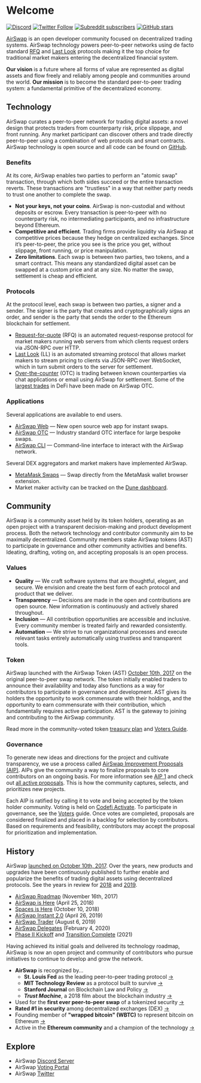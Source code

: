 # Welcome

[![Discord](https://img.shields.io/discord/590643190281928738.svg)](https://chat.airswap.io) [![Twitter Follow](https://img.shields.io/twitter/follow/airswap?style=social)](https://twitter.com/airswap) [![Subreddit subscribers](https://img.shields.io/reddit/subreddit-subscribers/AirSwap?style=social)](https://www.reddit.com/r/AirSwap/) [![GitHub stars](https://img.shields.io/github/stars/airswap/airswap-protocols?style=social)](https://github.com/airswap/airswap-protocols)

[AirSwap](https://www.airswap.io) is an open developer community focused on decentralized trading systems. AirSwap technology powers peer-to-peer networks using de facto standard [RFQ](technology/request-for-quote.md) and [Last Look](technology/last-look.md) protocols making it the top choice for traditional market makers entering the decentralized financial system.

**Our vision** is a future where all forms of value are represented as digital assets and flow freely and reliably among people and communities around the world. **Our mission** is to become the standard peer-to-peer trading system: a fundamental primitive of the decentralized economy.

## Technology

AirSwap curates a peer-to-peer network for trading digital assets: a novel design that protects traders from counterparty risk, price slippage, and front running. Any market participant can discover others and trade directly peer-to-peer using a combination of web protocols and smart contracts. AirSwap technology is open source and all code can be found on [GitHub](https://github.com/airswap/).

### Benefits

At its core, AirSwap enables two parties to perform an "atomic swap" transaction, through which both sides succeed or the entire transaction reverts. These transactions are "trustless" in a way that neither party needs to trust one another to complete the swap.

* **Not your keys, not your coins**. AirSwap is non-custodial and without deposits or escrow. Every transaction is peer-to-peer with no counterparty risk, no intermediating participants, and no infrastructure beyond Ethereum.
* **Competitive and efficient**. Trading firms provide liquidity via AirSwap at competitive prices because they hedge on centralized exchanges. Since it’s peer-to-peer, the price you see is the price you get, without slippage, front running, or price manipulation.
* **Zero limitations**. Each swap is between two parties, two tokens, and a smart contract. This means any standardized digital asset can be swapped at a custom price and at any size. No matter the swap, settlement is cheap and efficient.

### Protocols

At the protocol level, each swap is between two parties, a signer and a sender. The signer is the party that creates and cryptographically signs an order, and sender is the party that sends the order to the Ethereum blockchain for settlement.

* [Request-for-quote](technology/request-for-quote.md) (RFQ) is an automated request-response protocol for market makers running web servers from which clients request orders via JSON-RPC over HTTP.
* [Last Look](technology/last-look.md) (LL) is an automated streaming protocol that allows market makers to stream pricing to clients via JSON-RPC over WebSocket, which in turn submit orders to the server for settlement.
* [Over-the-counter](https://trader.airswap.io) (OTC) is trading between known counterparties via chat applications or email using AirSwap for settlement. Some of the [largest trades](https://etherscan.io/tx/0x346a9f45c70d4f323c67fd0f348b2a8aaa7477a719557c27a8130c8873279d3b) in DeFi have been made on AirSwap OTC.

### Applications

Several applications are available to end users.

* [AirSwap Web](https://www.airswap.io) — New open source web app for instant swaps.
* [AirSwap OTC](https://trader.airswap.io) — Industry standard OTC interface for large bespoke swaps.
* [AirSwap CLI](https://github.com/airswap/airswap-cli) — Command-line interface to interact with the AirSwap network.

Several DEX aggregators and market makers have implemented AirSwap.

* [MetaMask Swaps](https://metamask.io/swaps.html) — Swap directly from the MetaMask wallet browser extension.
* Market maker activity can be tracked on the [Dune dashboard](https://dune.xyz/queries/28752/57978).

## Community

AirSwap is a community asset held by its token holders, operating as an open project with a transparent decision-making and product development process. Both the network technology and contributor community aim to be maximally decentralized. Community members stake AirSwap tokens (AST) to participate in governance and other community activities and benefits. Ideating, drafting, voting on, and accepting proposals is an open process.

### Values

* **Quality** — We craft software systems that are thoughtful, elegant, and secure. We envision and create the best form of each protocol and product that we deliver.
* **Transparency** — Decisions are made in the open and contributions are open source. New information is continuously and actively shared throughout.
* **Inclusion** — All contribution opportunities are accessible and inclusive. Every community member is treated fairly and rewarded consistently.
* **Automation** — We strive to run organizational processes and execute relevant tasks entirely automatically using trustless and transparent tools.

### Token

AirSwap launched with the AirSwap Token (AST) [October 10th, 2017](https://medium.com/fluidity/airswap-token-launch-report-fbd04b748eb1) on the original peer-to-peer swap network. The token initially enabled traders to announce their availability and today also functions as a way for contributors to participate in governance and development. AST gives its holders the opportunity to work commensurate with their holdings, and the opportunity to earn commensurate with their contribution, which fundamentally requires active participation. AST is the gateway to joining and contributing to the AirSwap community.

Read more in the community-voted token [treasury plan](https://github.com/airswap/airswap-aips/issues/10) and [Voters Guide](activities/voting.md).

### Governance

To generate new ideas and directions for the project and cultivate transparency, we use a process called [AirSwap Improvement Proposals (AIP)](community/process.md). AIPs give the community a way to finalize proposals to core contributors on an ongoing basis. For more information see [AIP 1](https://github.com/airswap/airswap-aips/issues/1) and check out [all active proposals](https://github.com/airswap/aips). This is how the community captures, selects, and prioritizes new projects.

Each AIP is ratified by calling it to vote and being accepted by the token holder community. Voting is held on [Codefi Activate](https://activate.codefi.network/staking/airswap/governance). To participate in governance, see the [Voters](activities/voting.md) guide. Once votes are completed, proposals are considered finalized and placed in a backlog for selection by contributors. Based on requirements and feasibility, contributors may accept the proposal for prioritization and implementation.

## History

AirSwap [launched on October 10th, 2017](https://medium.com/fluidity/airswap-token-launch-report-fbd04b748eb1). Over the years, new products and upgrades have been continuously published to further enable and popularize the benefits of trading digital assets using decentralized protocols. See the years in review for [2018](https://medium.com/fluidity/2018-a-year-in-review-d7f5cb0e5d76) and [2019](https://medium.com/fluidity/2019-a-year-in-review-6b40035e6edb).

* [AirSwap Roadmap](https://medium.com/fluidity/the-airswap-roadmap-1c1a3c3b20d3) (November 16th, 2017)
* [AirSwap is Here](https://medium.com/fluidity/airswap-is-here-c83c001d5bbe) (April 25, 2018)
* [Spaces is Here](https://medium.com/fluidity/spaces-is-here-a36fa6753474) (October 10, 2018)
* [AirSwap Instant 2.0](https://medium.com/fluidity/airswap-instant-2-0-d10906447838) (April 26, 2019)
* [AirSwap Trader](https://medium.com/fluidity/introducing-airswap-trader-63a0ef9e67c0) (August 6, 2019)
* [AirSwap Delegates](https://medium.com/fluidity/introducing-airswap-delegates-1c3db83be1db) (February 4, 2020)
* [Phase II Kickoff](https://twitter.com/airswap/status/1346542008345747457) and [Transition Complete](https://twitter.com/airswap/status/1359190898110853122) (2021)

Having achieved its initial goals and delivered its technology roadmap, AirSwap is now an open project and community of contributors who pursue initiatives to continue to develop and grow the network.

* **AirSwap** is recognized by...
  * **St. Louis Fed** as the leading peer-to-peer trading protocol [→](https://research.stlouisfed.org/publications/review/2021/02/05/decentralized-finance-on-blockchain-and-smart-contract-based-financial-markets)
  * **MIT Technology Review** as a protocol built to survive [→](https://www.technologyreview.com/2018/02/22/145100/when-the-cryptocurrency-bubble-pops-these-tokens-are-built-to-survive/)
  * **Stanford Journal** on Blockchain Law and Policy [→](https://stanford-jblp.pubpub.org/pub/deconstructing-dex/release/1)
  * _**Trust Machine**_, a 2018 film about the blockchain industry [→](https://www.imdb.com/title/tt7407496/)
* Used for the **first ever peer-to-peer swap** of a tokenized security [→](https://tokenist.com/airswap-facilitates-first-compliant-security-token-transfer-on-a-public-blockchain/)
* **Rated #1 in security** among decentralized exchanges (DEX) [→](https://icorating.com/pdf/65/1/pnN3XH96SRWtSs1YMNn2MSw805II3mD7UwKyMrPA.pdf)
* Founding member of **"wrapped bitcoin" (WBTC)** to represent bitcoin on Ethereum [→](https://www.bitgo.com/newsroom/press-releases/wbtc-brings-bitcoin-to-ethereum)
* Active in the **Ethereum community** and a champion of the technology [→](https://medium.com/fluidity/airswap-devcon-5-43adcf758ba8)

## Explore

* AirSwap [Discord Server](https://chat.airswap.io)
* AirSwap [Voting Portal](https://activate.codefi.network/staking/airswap/governance)
* AirSwap [Twitter](https://twitter.com/airswap)
